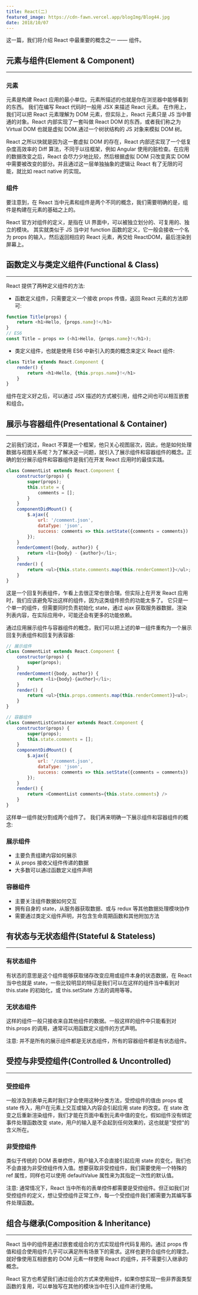 ```yaml
---
title: React(二)
featured_image: https://cdn-fawn.vercel.app/blogImg/Blog44.jpg
date: 2018/10/07
---
```


这一篇，我们将介绍 React 中最重要的概念之一 —— 组件。

## 元素与组件(Element & Component)
***  
### 元素
元素是构建 React 应用的最小单位。元素所描述的也就是你在浏览器中能够看到的东西。
我们在编写 React 代码时一般用 JSX 来描述 React 元素。
在作用上，我们可以把 React 元素理解为 DOM 元素，但实际上，React 元素只是 JS 当中普通的对象。React 内部实现了一套叫做 React DOM 的东西，或者我们称之为 Virtual DOM 也就是虚拟 DOM.通过一个树状结构的 JS 对象来模拟 DOM 树。

React 之所以快就是因为这一套虚拟 DOM 的存在，React 内部还实现了一个低复杂度高效率的 Diff 算法，不同于以往框架，例如 Angular 使用的脏检查。在应用的数据改变之后，React 会尽力少地比较，然后根据虚拟 DOM 只改变真实 DOM 中需要被改变的部分。并且通过这一层单独抽象的逻辑让 React 有了无限的可能，就比如 react native 的实现。

### 组件
要注意到，在 React 当中元素和组件是两个不同的概念，我们需要明确的是，组件是构建在元素的基础之上的。

React 官方对组件的定义，是指在 UI 界面中，可以被独立划分的、可复用的、独立的模块。
其实就类似于 JS 当中对 function 函数的定义，它一般会接收一个名为 props 的输入，然后返回相应的 React 元素，再交给 ReactDOM，最后渲染到屏幕上。

## 函数定义与类定义组件(Functional & Class)
***  
React 提供了两种定义组件的方法: 
- 函数定义组件，只需要定义一个接收 props 传值，返回 React 元素的方法即可: 

``` javascript
function Title(props) {
    return <h1>Hello, {props.name}!</h1>
}
// ES6
const Title = props => (<h1>Hello, {props.name}!</h1>);
```
- 类定义组件，也就是使用 ES6 中新引入的类的概念来定义 React 组件: 

``` javascript
class Title extends React.Component {
    render() {
        return <h1>Hello, {this.props.name}!</h1>
    }
}
```

组件在定义好之后，可以通过 JSX 描述的方式被引用，组件之间也可以相互嵌套和组合。

## 展示与容器组件(Presentational & Container)
***  
之前我们说过，React 不算是一个框架，他只关心视图层次，因此，他是如何处理数据与视图关系呢？为了解决这一问题，就引入了展示组件和容器组件的概念。正确的划分展示组件和容器组件是我们在开发 React 应用时的最佳实践。
``` javascript
class CommentList extends React.Component {
    constructor(props) {
        super(props);
        this.state = {
            comments = [];
        }
    }
    componentDidMount() {
        $.ajax({
            url: '/comment.json',
            dataType: 'json',
            success: comments => this.setState({comments = comments})
        });
    }
    renderComment({body, author}) {
        return <li>{body} - {author}</li>;
    }
    render() {
        return <ul>{this.state.comments.map(this.renderComment)}</ul>;
    }
}
```

这是一个回复列表组件，乍看上去很正常也很合理。但实际上在开发 React 应用时，我们应该避免写出这样的组件，因为这类组件担负的功能太多了。
它只是一个单一的组件，但需要同时负责初始化 state，通过 ajax 获取服务器数据，渲染列表内容，在实际应用中，可能还会有更多的功能依赖。

通过应用展示组件与容器组件的概念，我们可以把上述的单一组件重构为一个展示回复列表组件和回复列表容器: 
``` javascript
// 展示组件
class CommentList extends React.Component {
    constructor(props) {
        super(props);
    }
    renderComment({body, author}) {
        return <li>{body}-{author}</li>;
    }
    render() {
        return <ul>{this.props.comments.map(this.renderComment)}<ul>;
    }
}
```
``` javascript
// 容器组件
class CommentListContainer extends React.Component {
    constructor(props) {
        super(props);
        this.state.comments = [];
    }
    componentDidMount() {
        $.ajax({
            url: '/comment.json',
            dataType: 'json',
            success: comments => this.setState({comments = comments})
        });
    }
    render() {
        return <CommentList comments={this.state.comments} />
    }
}
```

这样单一组件就分割成两个组件了。
我们再来明确一下展示组件和容器组件的概念: 

### 展示组件
- 主要负责组建内容如何展示
- 从 props 接收父组件传递的数据
- 大多数可以通过函数定义组件声明

### 容器组件
- 主要关注组件数据如何交互
- 拥有自身的 state，从服务器获取数据、或与 redux 等其他数据处理模块协作
- 需要通过类定义组件声明，并包含生命周期函数和其他附加方法

## 有状态与无状态组件(Stateful & Stateless)
***  
### 有状态组件
有状态的意思是这个组件能够获取储存改变应用或组件本身的状态数据，在 React 当中也就是 state，一些比较明显的特征是我们可以在这样的组件当中看到对 this.state 的初始化，或 this.setState 方法的调用等等。

### 无状态组件
这样的组件一般只接收来自其他组件的数据。一般这样的组件中只能看到对 this.props 的调用，通常可以用函数定义组件的方式声明。

注意: 并不是所有的展示组件都是无状态组件，所有的容器组件都是有状态组件。

## 受控与非受控组件(Controlled & Uncontrolled)
***  
### 受控组件
一般涉及到表单元素时我们才会使用这种分类方法，受控组件的值由 props 或 state 传入，用户在元素上交互或输入内容会引起应用 state 的改变。在 state 改变之后重新渲染组件，我们才能在页面中看到元素中值的变化，假如组件没有绑定事件处理函数改变 state，用户的输入是不会起到任何效果的，这也就是"受控"的含义所在。

### 非受控组件
类似于传统的 DOM 表单控件，用户输入不会直接引起应用 state 的变化，我们也不会直接为非受控组件传入值。想要获取非受控组件，我们需要使用一个特殊的 ref 属性，同样也可以使用 defaultValue 属性来为其指定一次性的默认值。

注意: 通常情况下，React 当中所有的表单控件都需要是受控组件。但正如我们对受控组件的定义，想让受控组件正常工作，每一个受控组件我们都需要为其编写事件处理函数。

## 组合与继承(Composition & Inheritance)
***  
React 当中的组件是通过嵌套或组合的方式实现组件代码复用的。通过 props 传值和组合使用组件几乎可以满足所有场景下的需求。这样也更符合组件化的理念，就好像使用互相嵌套的 DOM 元素一样使用 React 的组件，并不需要引入继承的概念。

React 官方也希望我们通过组合的方式来使用组件，如果你想实现一些非界面类型函数的复用，可以单独写在其他的模块当中在引入组件进行使用。
